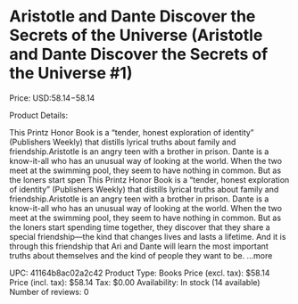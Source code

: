 # Aristotle and Dante Discover the Secrets of the Universe (Aristotle and Dante Discover the Secrets of the Universe #1)

Price: USD:$58.14-$58.14

Product Details:

This Printz Honor Book is a “tender, honest exploration of identity” (Publishers Weekly) that distills lyrical truths about family and friendship.Aristotle is an angry teen with a brother in prison. Dante is a know-it-all who has an unusual way of looking at the world. When the two meet at the swimming pool, they seem to have nothing in common. But as the loners start spen This Printz Honor Book is a “tender, honest exploration of identity” (Publishers Weekly) that distills lyrical truths about family and friendship.Aristotle is an angry teen with a brother in prison. Dante is a know-it-all who has an unusual way of looking at the world. When the two meet at the swimming pool, they seem to have nothing in common. But as the loners start spending time together, they discover that they share a special friendship—the kind that changes lives and lasts a lifetime. And it is through this friendship that Ari and Dante will learn the most important truths about themselves and the kind of people they want to be. ...more

UPC: 41164b8ac02a2c42
Product Type: Books
Price (excl. tax): $58.14
Price (incl. tax): $58.14
Tax: $0.00
Availability: In stock (14 available)
Number of reviews: 0